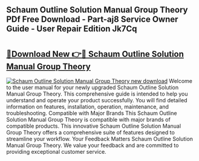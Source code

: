 ## Schaum Outline Solution Manual Group Theory PDf Free Download - Part-aj8 Service Owner Guide - User Repair Edition Jk7Cq

# <h2><a href="http://bc52173.oget.top/?id=Schaum+Outline+Solution+Manual+Group+Theory">🔗Download New 👉🔴 Schaum Outline Solution Manual Group Theory</a></h2>

[![Schaum Outline Solution Manual Group Theory new download](https://i.imgur.com/5g1atiW.png)](http://bc52173.oget.top/?id=Schaum+Outline+Solution+Manual+Group+Theory)
Welcome to the user manual for your newly upgraded Schaum Outline Solution Manual Group Theory. This comprehensive guide is intended to help you understand and operate your product successfully. You will find detailed information on features, installation, operation, maintenance, and troubleshooting. Compatible with Major Brands This Schaum Outline Solution Manual Group Theory is compatible with major brands of compatible products. This innovative Schaum Outline Solution Manual Group Theory offers a comprehensive suite of features designed to streamline your workflow. Your Feedback Matters Schaum Outline Solution Manual Group Theory. We value your feedback and are committed to providing exceptional customer service.
